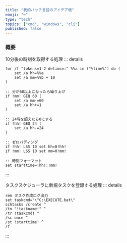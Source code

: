 ```yaml
---
title: "我的バッチ言語のアイデア帳"
emoji: "⌨"
type: "tech"
topics: ["cmd", "windows", "cli"]
published: false
---
```


### 概要

10分後の時刻を取得する処理
::: details
``` bat:batchfile
for /f "tokens=1-2 delims=:" %%a in ("%time%") do (	
    set /a hh=%%a	
    set /a mm=%%b + 10	
)

:: 分が60以上になったら繰り上げ	
if !mm! GEQ 60 (
    set /a mm-=60
    set /a hh+=1
)

:: 24時を超えたら0にする
if !hh! GEQ 24 (
    set /a hh-=24
)

:: ゼロパディング
if !hh! LSS 10 set hh=0!hh!	
if !mm! LSS 10 set mm=0!mm!

:: 時刻フォーマット	
set starttime=!hh!:!mm!
```
:::

タスクスケジューラに新規タスクを登録する処理
::: details
```
rem タスク作成ログ出力	
set taskcmd="\"C:\EXECUTE.bat\"
schtasks /create ^
/tn "!taskname!" ^
/tr !taskcmd! ^
/sc once ^
/st !starttime! ^
/f
```
:::
